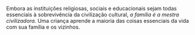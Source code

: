 ﻿Embora as instituições religiosas, sociais e educacionais sejam todas essenciais à sobrevivência da civilização cultural, *a família é a mestra civilizadora.* Uma criança aprende a maioria das coisas essenciais da vida com sua família e os vizinhos.